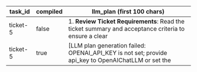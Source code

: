 | task_id | compiled | llm_plan (first 100 chars) |
|---|---|---|
| ticket-5 | false | 1. **Review Ticket Requirements**: Read the ticket summary and acceptance criteria to ensure a clear |
| ticket-5 | true | [LLM plan generation failed: OPENAI_API_KEY is not set; provide api_key to OpenAIChatLLM or set the  |
